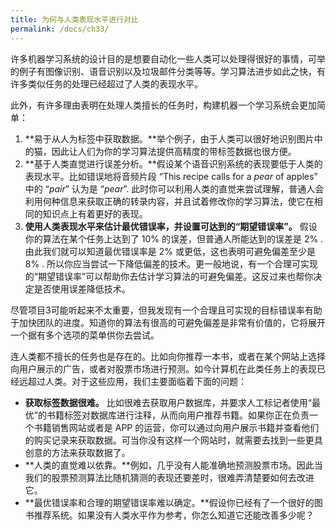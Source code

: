 ```yaml
---
title: 为何与人类表现水平进行对比
permalink: /docs/ch33/
---
```


许多机器学习系统的设计目的是想要自动化一些人类可以处理得很好的事情，可举的例子有图像识别、语音识别以及垃圾邮件分类等等。学习算法进步如此之快，有许多类似任务的处理已经超过了人类的表现水平。

此外，有许多理由表明在处理人类擅长的任务时，构建机器一个学习系统会更加简单：

1. **易于从人为标签中获取数据。**举个例子，由于人类可以很好地识别图片中的猫，因此让人们为你的学习算法提供高精度的带标签数据也很方便。
2. **基于人类直觉进行误差分析。**假设某个语音识别系统的表现要低于人类的表现水平。比如错误地将音频片段 “This recipe calls for a *pear* of apples” 中的 “*pair*” 认为是 “*pear*”. 此时你可以利用人类的直觉来尝试理解，普通人会利用何种信息来获取正确的转录内容，并且试着修改你的学习算法，使它在相同的知识点上有着更好的表现。
3. **使用人类表现水平来估计最优错误率，并设置可达到的“期望错误率”。** 假设你的算法在某个任务上达到了 10% 的误差，但普通人所能达到的误差是 2% . 由此我们就可以知道最优错误率是 2% 或更低，这也表明可避免偏差至少是 8% . 所以你应当尝试一下降低偏差的技术。更一般地说，有一个合理可实现的“期望错误率”可以帮助你去估计学习算法的可避免偏差。这反过来也帮你决定是否使用误差降低技术。 

尽管项目3可能听起来不太重要，但我发现有一个合理且可实现的目标错误率有助于加快团队的进度。知道你的算法有很高的可避免偏差是非常有价值的，它将展开一个据有多个选项的菜单供你去尝试。

连人类都不擅长的任务也是存在的。比如向你推荐一本书，或者在某个网站上选择向用户展示的广告，或者对股票市场进行预测。如今计算机在此类任务上的表现已经远超过人类。对于这些应用，我们主要面临着下面的问题：

- **获取标签数据很难。** 比如很难去获取用户数据库，并要求人工标记者使用“最优”的书籍标签对数据库进行注释，从而向用户推荐书籍。如果你正在负责一个书籍销售网站或者是 APP 的运营，你可以通过向用户展示书籍并查看他们的购买记录来获取数据。可当你没有这样一个网站时，就需要去找到一些更具创意的方法来获取数据了。
- **人类的直觉难以依靠。**例如，几乎没有人能准确地预测股票市场。因此当我们的股票预测算法比随机猜测的表现还要差时，很难弄清楚要如何去改进它。
- **最优错误率和合理的期望错误率难以确定。**假设你已经有了一个很好的图书推荐系统。如果没有人类水平作为参考，你怎么知道它还能改善多少呢？